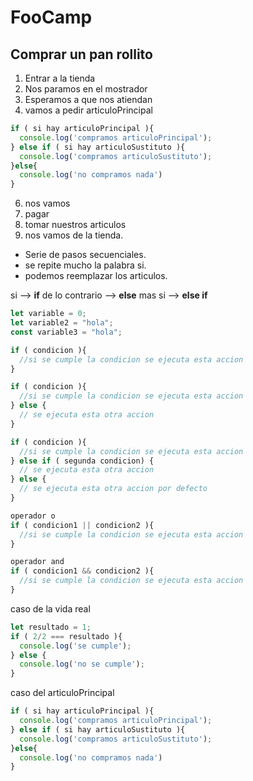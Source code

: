 # FooCamp

## Comprar un pan rollito

1. Entrar a la tienda
2. Nos paramos en el mostrador
3. Esperamos a que nos atiendan
4. vamos a pedir articuloPrincipal

``` javascript
if ( si hay articuloPrincipal ){
  console.log('compramos articuloPrincipal');
} else if ( si hay articuloSustituto ){
  console.log('compramos articuloSustituto');
}else{
  console.log('no compramos nada')
}

```
6.  nos vamos
7.  pagar
8.  tomar nuestros articulos
9.  nos vamos de la tienda.

* Serie de pasos secuenciales.
* se repite mucho la palabra si.
* podemos reemplazar los articulos.

si --> **if**
de lo contrario --> **else**
mas si --> **else if**

``` javascript
let variable = 0;
let variable2 = "hola";
const variable3 = "hola";

if ( condicion ){
  //si se cumple la condicion se ejecuta esta accion
}

if ( condicion ){
  //si se cumple la condicion se ejecuta esta accion
} else {
  // se ejecuta esta otra accion
}

if ( condicion ){
  //si se cumple la condicion se ejecuta esta accion
} else if ( segunda condicion) {
  // se ejecuta esta otra accion
} else {
  // se ejecuta esta otra accion por defecto
}

operador o
if ( condicion1 || condicion2 ){
  //si se cumple la condicion se ejecuta esta accion
}

operador and
if ( condicion1 && condicion2 ){
  //si se cumple la condicion se ejecuta esta accion
}
```

caso de la vida real
``` javascript
let resultado = 1;
if ( 2/2 === resultado ){
  console.log('se cumple');
} else {
  console.log('no se cumple');
}
```

caso del articuloPrincipal
``` javascript
if ( si hay articuloPrincipal ){
  console.log('compramos articuloPrincipal');
} else if ( si hay articuloSustituto ){
  console.log('compramos articuloSustituto');
}else{
  console.log('no compramos nada')
}
```
